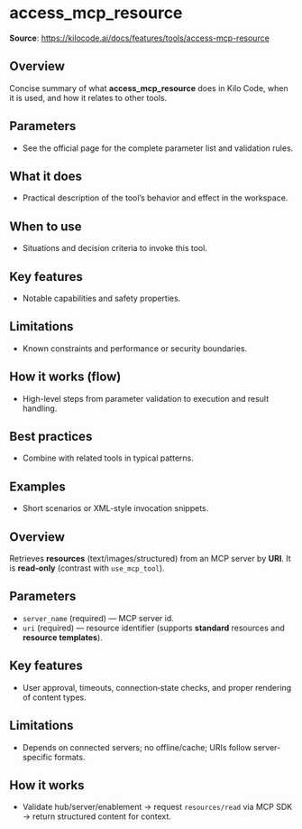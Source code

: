# access_mcp_resource

**Source**: https://kilocode.ai/docs/features/tools/access-mcp-resource

## Overview
Concise summary of what **access_mcp_resource** does in Kilo Code, when it is used, and how it relates to other tools.

## Parameters
- See the official page for the complete parameter list and validation rules.

## What it does
- Practical description of the tool’s behavior and effect in the workspace.

## When to use
- Situations and decision criteria to invoke this tool.

## Key features
- Notable capabilities and safety properties.

## Limitations
- Known constraints and performance or security boundaries.

## How it works (flow)
- High-level steps from parameter validation to execution and result handling.

## Best practices
- Combine with related tools in typical patterns.

## Examples
- Short scenarios or XML-style invocation snippets.

## Overview
Retrieves **resources** (text/images/structured) from an MCP server by **URI**. It is **read‑only** (contrast with `use_mcp_tool`).

## Parameters
- `server_name` (required) — MCP server id.
- `uri` (required) — resource identifier (supports **standard** resources and **resource templates**).

## Key features
- User approval, timeouts, connection‑state checks, and proper rendering of content types.

## Limitations
- Depends on connected servers; no offline/cache; URIs follow server-specific formats.

## How it works
- Validate hub/server/enablement → request `resources/read` via MCP SDK → return structured content for context.
